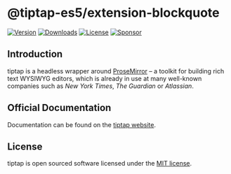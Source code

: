 # @tiptap-es5/extension-blockquote

[![Version](https://img.shields.io/npm/v/@tiptap-es5/extension-blockquote.svg?label=version)](https://www.npmjs.com/package/@tiptap-es5/extension-blockquote)
[![Downloads](https://img.shields.io/npm/dm/@tiptap-es5/extension-blockquote.svg)](https://npmcharts.com/compare/tiptap?minimal=true)
[![License](https://img.shields.io/npm/l/@tiptap-es5/extension-blockquote.svg)](https://www.npmjs.com/package/@tiptap-es5/extension-blockquote)
[![Sponsor](https://img.shields.io/static/v1?label=Sponsor&message=%E2%9D%A4&logo=GitHub)](https://github.com/sponsors/ueberdosis)

## Introduction

tiptap is a headless wrapper around [ProseMirror](https://ProseMirror.net) – a toolkit for building rich text WYSIWYG editors, which is already in use at many well-known companies such as _New York Times_, _The Guardian_ or _Atlassian_.

## Official Documentation

Documentation can be found on the [tiptap website](https://tiptap.dev).

## License

tiptap is open sourced software licensed under the [MIT license](https://github.com/ueberdosis/tiptap/blob/main/LICENSE.md).
